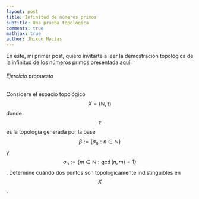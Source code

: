 ```yaml
---
layout: post
title: Infinitud de números primos
subtitle: Una prueba topológica
comments: true
mathjax: true
author: Jhixon Macías
---
```


En este, mi primer post, quiero invitarte a leer la demostración topológica de la infinitud de los números primos presentada [aquí](https://math.colgate.edu/~integers/y47/y47.pdf).

###### Ejercicio propuesto

Considere el espacio topológico $$X=(\mathbb{N},\tau)$$ donde $$\tau$$ es la topología generada por la base $$\beta:=\{\sigma_n: n\in\mathbb{N}\}$$ y $$\sigma_n:=\{m\in\mathbb{N}: \gcd(n,m)=1\}$$. Determine cuándo dos puntos son topológicamente indistinguibles en $$X$$.

